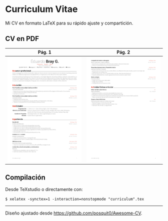 Curriculum Vitae
================

Mi CV en formato LaTeX para su rápido ajuste y compartición.

## CV en PDF

| Pág. 1 | Pág. 2 |
|:---:|:---:|
| [![Descargar PDF](images/preview-1.png?raw=true)](curriculum.pdf?raw=true "Descargar el PDF")  | [![Descargar PDF](images/preview-2.png?raw=true)](curriculum.pdf?raw=true "Descargar el PDF") |

## Compilación

Desde TeXstudio o directamente con:
```command
$ xelatex -synctex=1 -interaction=nonstopmode "curriculum".tex
```

---

Diseño ajustado desde https://github.com/posquit0/Awesome-CV.
